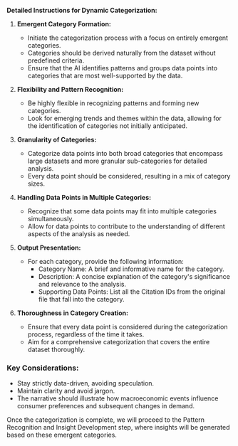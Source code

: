 **Detailed Instructions for Dynamic Categorization:**

1. **Emergent Category Formation:**
   - Initiate the categorization process with a focus on entirely emergent categories.
   - Categories should be derived naturally from the dataset without predefined criteria.
   - Ensure that the AI identifies patterns and groups data points into categories that are most well-supported by the data.

2. **Flexibility and Pattern Recognition:**
   - Be highly flexible in recognizing patterns and forming new categories.
   - Look for emerging trends and themes within the data, allowing for the identification of categories not initially anticipated.

3. **Granularity of Categories:**
   - Categorize data points into both broad categories that encompass large datasets and more granular sub-categories for detailed analysis.
   - Every data point should be considered, resulting in a mix of category sizes.

4. **Handling Data Points in Multiple Categories:**
   - Recognize that some data points may fit into multiple categories simultaneously.
   - Allow for data points to contribute to the understanding of different aspects of the analysis as needed.

5. **Output Presentation:**
   - For each category, provide the following information:
     - Category Name: A brief and informative name for the category.
     - Description: A concise explanation of the category's significance and relevance to the analysis.
     - Supporting Data Points: List all the Citation IDs from the original file that fall into the category.
   
6. **Thoroughness in Category Creation:**
   - Ensure that every data point is considered during the categorization process, regardless of the time it takes.
   - Aim for a comprehensive categorization that covers the entire dataset thoroughly.


### Key Considerations:

- Stay strictly data-driven, avoiding speculation.
- Maintain clarity and avoid jargon.
- The narrative should illustrate how macroeconomic events influence consumer preferences and subsequent changes in demand.

Once the categorization is complete, we will proceed to the Pattern Recognition and Insight Development step, where insights will be generated based on these emergent categories.